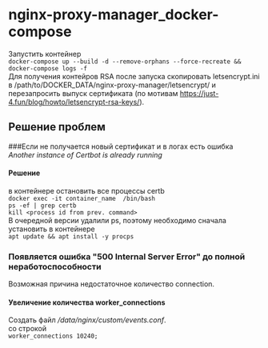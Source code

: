 # nginx-proxy-manager_docker-compose  
Запустить контейнер  
```docker-compose up --build -d --remove-orphans --force-recreate && docker-compose logs -f```  
Для получения контейров RSA после запуска скопировать letsencrypt.ini в /path/to/DOCKER_DATA/nginx-proxy-manager/letsencrypt/ и перезапросить выпуск сертификата (по мотивам https://just-4.fun/blog/howto/letsencrypt-rsa-keys/).  
## Решение проблем  
###Если не получается новый сертификат и в логах есть ошибка  
_Another instance of Certbot is already running_  
#### Решение  
в контейнере остановить все процессы certb  
```docker exec -it container_name  /bin/bash```  
```ps -ef | grep certb```  
```kill <process id from prev. command>```  
В очередной версии удалили ps, поэтому необходимо сначала установить в контейнере  
```apt update && apt install -y procps```  



### Появляется ошибка "500 Internal Server Error"  до полной неработоспособности
Возможная причина недостаточное количество connection.  
#### Увеличение количества worker_connections  
Создать файл _/data/nginx/custom/events.conf_.  
со строкой  
```worker_connections 10240;```
